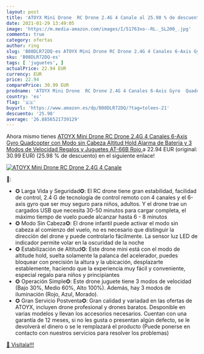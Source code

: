 ```yaml
---
layout: post
title: 'ATOYX Mini Drone  RC Drone 2.4G 4 Canale al 25.98 % de descuento'
date: 2021-01-29 13:49:05
image: 'https://m.media-amazon.com/images/I/51763xo--RL._SL200_.jpg'
comments: true
category: ofertas
author: ring
slug: 'B08DLR72DQ-es ATOYX Mini Drone RC Drone 2.4G 4 Canales 6-Axis Gyro...'
sku: 'B08DLR72DQ-es'
tags: [ 'juguetes', ]
actualPrice: 22.94 EUR
currency: EUR
price: 22.94
comparePrice: 30.99 EUR
prodname: 'ATOYX Mini Drone  RC Drone 2.4G 4 Canales 6-Axis Gyro  Quadcopter con Modo sin Cabeza  Altitud Hold  Alarma de Batería y 3 Modos de Velocidad  Regalos y Juguetes  AT-66B  Rojo '
country: 'es'
flag: '🇪🇸'
buyurl: 'https://www.amazon.es/dp/B08DLR72DQ/?tag=tolees-21'
descuento: '25.98'
average: '26.8856521739129'
---
```


Ahora mismo tienes [ATOYX Mini Drone  RC Drone 2.4G 4 Canales 6-Axis Gyro  Quadcopter con Modo sin Cabeza  Altitud Hold  Alarma de Batería y 3 Modos de Velocidad  Regalos y Juguetes  AT-66B  Rojo ](https://www.amazon.es/dp/B08DLR72DQ/?tag=tolees-21) a 22.94 EUR (original: 30.99 EUR) (25.98 %  de descuento) en el siguiente enlace!

[![ATOYX Mini Drone  RC Drone 2.4G 4 Canale](https://m.media-amazon.com/images/I/51763xo--RL._SL200_.jpg)](https://www.amazon.es/dp/B08DLR72DQ/?tag=tolees-21)

🔎:

- ✪ Larga Vida y Seguridad✪: El RC drone tiene gran estabilidad, facilidad de control, 2.4 G de tecnología de control remoto con 4 canales y el 6-axis gyro que ser muy seguro para niños, adultos. Y el drone trae un cargados USB que necesita 30-50 minutos para cargar completa, el máximo tiempo de vuelo puede alcanzar hasta 6 - 8 minutos
- ✪ Modo Sin Cabeza✪: El drone infantil puede activar el modo sin cabeza al comienzo del vuelo, no es necesario que distinguir la dirección del drone y puede controlarlo fácilmente. La sensor luz LED de indicador permite volar en la oscuridad de la noche
- ✪ Estabilización de Altitud✪: Este drone mini está con el modo de altitude hold, suelta solamente la palanca del acelerador, puedes bloquear con precisión la altura y la ubicación, desplazarte establemente, haciendo que la experiencia muy fácil y conveniente, especial regalo para niños y principiantes
- ✪ Operación Simple✪: Este drone juguete tiene 3 modos de velocidad (Bajo 30%, Medio 60%, Alto 100%). Además, hay 3 modos de iluminación (Rojo, Azul, Morado).
- ✪ Gran Servicio Postventa✪: Gran calidad y variadad en las ofertas de ATOYX, incluyen drone profesional y drones baratos. Desponible en varias modelos y llevan los accesorios necesarios. Cuentan con una garantía de 12 meses, si no les gusta o presentan algún defecto, se le devolverá el dinero o se le remplazará el producto (Puede ponerse en contacto con nuestros servicios para resolver los problemas)

[🛒 Visítala!!!](https://www.amazon.es/dp/B08DLR72DQ/?tag=tolees-21)

